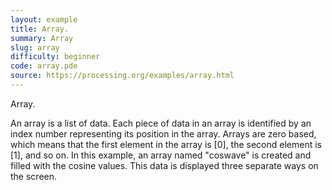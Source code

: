 ```yaml
---
layout: example
title: Array.
summary: Array
slug: array
difficulty: beginner
code: array.pde
source: https://processing.org/examples/array.html
---
```


Array. 

 An array is a list of data. Each piece of data in an array is identified by an index number representing its position in the array. Arrays are zero based, which means that the first element in the array is [0], the second element is [1], and so on. In this example, an array named "coswave" is created and filled with the cosine values. This data is displayed three separate ways on the screen.
